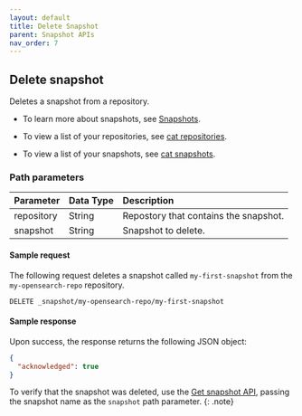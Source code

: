 ```yaml
---
layout: default
title: Delete Snapshot
parent: Snapshot APIs
nav_order: 7
---
```


## Delete snapshot

Deletes a snapshot from a repository.

* To learn more about snapshots, see [Snapshots]({{site.url}}{{site.baseurl}}/opensearch/snapshots/index).

* To view a list of your repositories, see [cat repositories]({{site.url}}{{site.baseurl}}/api-reference/cat/cat-repositories).

* To view a list of your snapshots, see [cat snapshots]({{site.url}}{{site.baseurl}}/api-reference/cat/cat-snapshots).

### Path parameters

Parameter | Data Type | Description
:--- | :--- | :---
repository | String | Repostory that contains the snapshot. |
snapshot | String | Snapshot to delete. |

#### Sample request

The following request deletes a snapshot called `my-first-snapshot` from the `my-opensearch-repo` repository.

`DELETE _snapshot/my-opensearch-repo/my-first-snapshot`

#### Sample response

Upon success, the response returns the following JSON object:

```json
{
  "acknowledged": true
}
```

To verify that the snapshot was deleted, use the [Get snapshot API]({{site.url}}{{site.baseurl}}/api-reference/snapshots/get-snapshot), passing the snapshot name as the `snapshot` path parameter.
{: .note}
